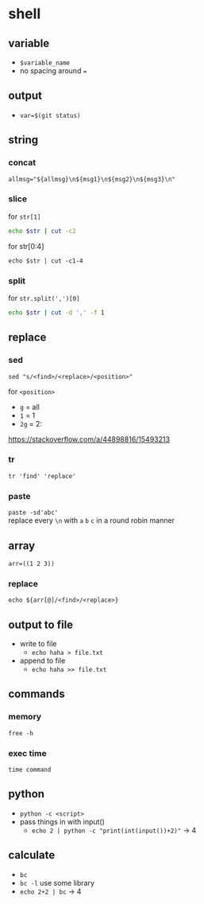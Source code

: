 # shell

## variable
- `$variable_name`
- no spacing around `=`

## output
- `var=$(git status)`

## string
### concat
`allmsg="${allmsg}\n${msg1}\n${msg2}\n${msg3}\n"`

### slice
for `str[1]`  
```sh
echo $str | cut -c2
```

for str[0:4]  
```
echo $str | cut -c1-4
```

### split
for `str.split(',')[0]`  
```sh
echo $str | cut -d ',' -f 1
```

## replace
### sed
`sed "s/<find>/<replace>/<position>"`  

for `<position>`
- `g` = all
- `1` = 1
- `2g` = 2:

<https://stackoverflow.com/a/44898816/15493213>

### tr
`tr 'find' 'replace'`

### paste
`paste -sd'abc'`  
replace every `\n` with `a` `b` `c` in a round robin manner

## array
`arr=((1 2 3))`  

### replace
`echo ${arr[@]/<find>/<replace>}`

## output to file
- write to file
	- `echo haha > file.txt`
- append to file
	- `echo haha >> file.txt`

## commands
### memory
`free -h`

### exec time
`time command`

## python
- `python -c <script>`
- pass things in with input()
	- `echo 2 | python -c "print(int(input())+2)"` → 4

## calculate
- `bc`
- `bc -l` use some library
- `echo 2+2 | bc` → 4
